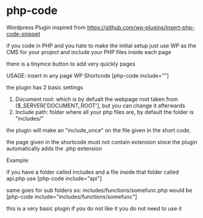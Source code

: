 # php-code
Wordpress Plugin inspired from https://github.com/wp-plugins/insert-php-code-snippet

if you code in PHP and you hate to make the initial setup just use WP as the CMS for your project and include your PHP files inside each page

there is a tinymce button to add very quickly pages

USAGE: insert in any page WP Shortcode [php-code include=""]

the plugin has 2 basic settings

1. Document root: which is by defualt the webpage root taken from ($_SERVER['DOCUMENT_ROOT'], but you can change it afterwards
2. Include path: folder where all your php files are, by default the folder is "includes/"

the plugin will make an "include_once" on the file given in the short code, 

the page given in the shortcode must not contain extension since the plugin automatically adds the .php extension

Example: 

if you have a folder called includes and a file inside that folder called api.php use [php-code include="api"]

same goes for sub folders so: includes/functions/somefunc.php would be [php-code include="includes/functions/somefunc"]

this is a very basic plugin if you do not like it you do not need to use it



